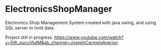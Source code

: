 # ElectronicsShopManager
Electronics Shop Management System created with java swing, and using SQL server to hold data.

Project still in progress.
https://www.youtube.com/watch?v=5W_qucuVkdM&ab_channel=JosephCarmeloAverion
